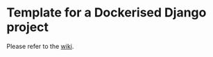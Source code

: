 # Template for a Dockerised Django project
Please refer to the [wiki](https://github.com/a-shine/dockerised-django-template/wiki).
